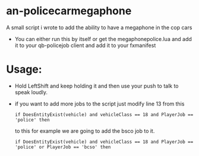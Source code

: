 # an-policecarmegaphone
 
A small script i wrote to add the ability to have a megaphone in the cop cars

- You can either run this by itself or get the megaphonepolice.lua and add it to your qb-policejob client and add it to your fxmanifest 

# Usage: 
- Hold LeftShift and keep holding it and then use your push to talk to speak loudly.

- if you want to add more jobs to the script just modify line 13 from this 
  ```
  if DoesEntityExist(vehicle) and vehicleClass == 18 and PlayerJob == 'police' then
  ```
  to this for example we are going to add the bsco job to it.
  ```
  if DoesEntityExist(vehicle) and vehicleClass == 18 and PlayerJob == 'police' or PlayerJob == 'bcso' then
  ```
